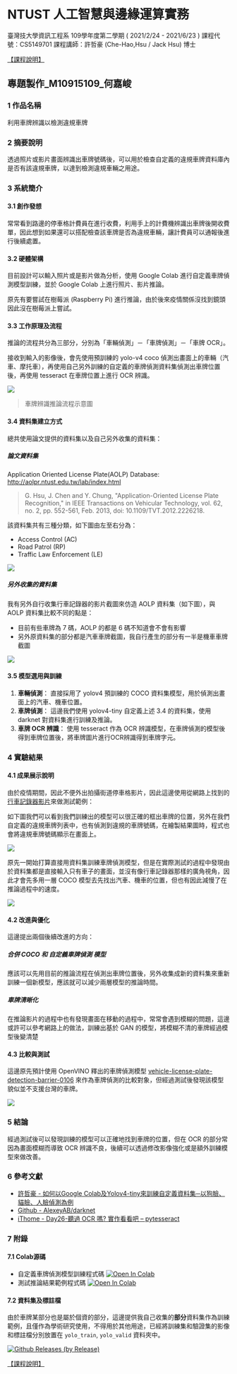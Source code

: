 # NTUST 人工智慧與邊緣運算實務 
臺灣技大學資訊工程系 109學年度第二學期 ( 2021/2/24 - 2021/6/23 ) 
課程代號：CS5149701
課程講師：許哲豪 (Che-Hao,Hsu / Jack Hsu) 博士

[【課程說明】](https://hackmd.io/@OmniXRI-Jack/NTUST-EdgeAI)

## 專題製作_M10915109_何嘉峻

### 1 作品名稱

利用車牌辨識以檢測違規車牌

### 2 摘要說明

透過照片或影片畫面辨識出車牌號碼後，可以用於檢查自定義的違規車牌資料庫內是否有該違規車牌，以達到檢測違規車輛之用途。


### 3 系統簡介

#### 3.1 創作發想

常常看到路邊的停車格計費員在進行收費，利用手上的計費機辨識出車牌後開收費單，因此想到如果還可以搭配檢查該車牌是否為違規車輛，讓計費員可以通報後進行後續處置。

#### 3.2 硬體架構

目前設計可以輸入照片或是影片做為分析，使用 Google Colab 進行自定義車牌偵測模型訓練，並於 Google Colab 上進行照片、影片推論。

原先有要嘗試在樹莓派 (Raspberry Pi) 進行推論，由於後來疫情關係沒找到鏡頭因此沒在樹莓派上嘗試。

#### 3.3 工作原理及流程

推論的流程共分為三部分，分別為「車輛偵測」－「車牌偵測」－「車牌 OCR」。

接收到輸入的影像後，會先使用預訓練的 yolo-v4 coco 偵測出畫面上的車輛（汽車、摩托車），再使用自己另外訓練的自定義的車牌偵測資料集偵測出車牌位置後，再使用 tesseract 在車牌位置上進行 OCR 辨識。

![](https://i.imgur.com/BNgrLe5.png)
> 車牌辨識推論流程示意圖


#### 3.4 資料集建立方式

總共使用論文提供的資料集以及自己另外收集的資料集：

##### 論文資料集
Application Oriented License Plate(AOLP) Database: http://aolpr.ntust.edu.tw/lab/index.html

> G. Hsu, J. Chen and Y. Chung, "Application-Oriented License Plate Recognition," in IEEE Transactions on Vehicular Technology, vol. 62, no. 2, pp. 552-561, Feb. 2013, doi: 10.1109/TVT.2012.2226218.

該資料集共有三種分類，如下圖由左至右分為：
+ Access Control (AC)
+ Road Patrol (RP)
+ Traffic Law Enforcement (LE)

![](https://i.imgur.com/mvdqb4B.png)

##### 另外收集的資料集

我有另外自行收集行車記錄器的影片截圖來仿造 AOLP 資料集（如下圖），與 AOLP 資料集比較不同的點是：
+ 目前有些車牌為 7 碼，AOLP 的都是 6 碼不知道會不會有影響
+ 另外原資料集的部分都是汽車車牌截圖，我自行產生的部分有一半是機車車牌截圖

![](https://i.imgur.com/dJptjud.png)

#### 3.5 模型選用與訓練

1. **車輛偵測**：
    直接採用了 yolov4 預訓練的 COCO 資料集模型，用於偵測出畫面上的汽車、機車位置。
2. **車牌偵測**：
    這邊我們使用 yolov4-tiny 自定義上述 3.4 的資料集，使用 darknet 對資料集進行訓練及推論。
3. **車牌 OCR 辨識**：
    使用 tesseract 作為 OCR 辨識模型，在車牌偵測的模型後得到車牌位置後，將車牌圖片進行OCR辨識得到車牌字元。

### 4 實驗結果

#### 4.1 成果展示說明

由於疫情期間，因此不便外出拍攝街道停車格影片，因此這邊使用從網路上找到的[行車記錄器影片](https://youtu.be/NrgI_nsZzXU)來做測試範例：

如下圖我們可以看到我們訓練出的模型可以很正確的框出車牌的位置，另外在我們自定義的違規車牌列表中，也有偵測到違規的車牌號碼，在繪製結果圖時，程式也會將違規車牌號碼顯示在畫面上。

![](https://i.imgur.com/RP2sdGG.png)

原先一開始打算直接用資料集訓練車牌偵測模型，但是在實際測試的過程中發現由於資料集都是直接輸入只有車子的畫面，並沒有像行車記錄器那樣的廣角視角，因此才會先多用一層 COCO 模型去先找出汽車、機車的位置，但也有因此減慢了在推論過程中的速度。

![](https://i.imgur.com/YMcUCQd.gif)

#### 4.2 改進與優化

這邊提出兩個後續改進的方向：

##### 合併 COCO 和 自定義車牌偵測 模型

應該可以先用目前的推論流程在偵測出車牌位置後，另外收集成新的資料集來重新訓練一個新模型，應該就可以減少兩層模型的推論時間。

##### 車牌清晰化

在推論影片的過程中也有發現畫面在移動的過程中，常常會遇到模糊的問題，這邊或許可以參考網路上的做法，訓練出基於 GAN 的模型，將模糊不清的車牌經過模型後變清楚

#### 4.3 比較與測試

這邊原先預計使用 OpenVINO 釋出的車牌偵測模型 [vehicle-license-plate-detection-barrier-0106](https://docs.openvinotoolkit.org/2019_R1/_vehicle_license_plate_detection_barrier_0106_description_vehicle_license_plate_detection_barrier_0106.html) 來作為車牌偵測的比較對象，但經過測試後發現該模型貌似並不支援台灣的車牌。

![](https://i.imgur.com/6DqCueP.png)


### 5 結論

經過測試後可以發現訓練的模型可以正確地找到車牌的位置，但在 OCR 的部分常因為畫面模糊而導致 OCR 辨識不良，後續可以透過修改影像強化或是額外訓練模型來做改善。

### 6 參考文獻

+ [許哲豪 - 如何以Google Colab及Yolov4-tiny來訓練自定義資料集─以狗臉、貓臉、人臉偵測為例](https://omnixri.blogspot.com/2021/05/google-colabyolov4-tiny.html)
+ [Github - AlexeyAB/darknet](https://github.com/AlexeyAB/darknet)
+ [iThome - Day26-聽過 OCR 嗎? 實作看看吧 – pytesseract](https://ithelp.ithome.com.tw/articles/10227263)

### 7 附錄

#### 7.1 Colab源碼

+ 自定義車牌偵測模型訓練程式碼 [![Open In Colab](https://colab.research.google.com/assets/colab-badge.svg)](https://colab.research.google.com/github/chiachun2491/NTUST_EdgeAI/blob/main/train.ipynb)
+ 測試推論結果範例程式碼 [![Open In Colab](https://colab.research.google.com/assets/colab-badge.svg)](https://colab.research.google.com/github/chiachun2491/NTUST_EdgeAI/blob/main/demo.ipynb)

#### 7.2 資料集及標註檔

由於車牌某部分也是屬於個資的部分，這邊提供我自己收集的**部分**資料集作為訓練範例，且僅作為學術研究使用，不得用於其他用途，已經將訓練集和驗證集的影像和標註檔分別放置在 `yolo_train`, `yolo_valid` 資料夾中。

[![Github Releases (by Release)](https://img.shields.io/github/downloads/chiachun2491/NTUST_EdgeAI/v0.1/total.svg)](https://gitHub.com/chiachun2491/NTUST_EdgeAI/releases/)



[【課程說明】](https://hackmd.io/@OmniXRI-Jack/NTUST-EdgeAI)